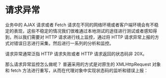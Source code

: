 # 请求异常

业务中的 AJAX 请求或者 Fetch 请求在不同的网络环境或者客户端环境会有不稳定的表现，这些不稳定的情况我们很难通过本地测试的途径进行测试或者感知得到，所以我们需要对 HTTP 请求进行线上监控，通过将 HTTP 请求异常上报的方式对错误日志进行采集，然后进行一系列的分析和监控。

请求异常通常泛指 HTTP 请求失败或者 HTTP 请求返回的状态码非 20X。

那么请求异常监控怎么做呢？
普遍采用的方式是对原生的 XMLHttpRequest 对象和 fetch 方法进行重写，从而在代理对象中实现状态码的监听和错误上报：




